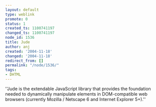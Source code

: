 ```yaml
---
layout: default
type: weblink
promote: 0
status: 1
created_ts: 1100741197
changed_ts: 1100741197
node_id: 1536
title: Jude
author: anj
created: '2004-11-18'
changed: '2004-11-18'
redirect_from: []
permalink: "/node/1536/"
tags:
- DHTML
---
```

''Jude is the extendable JavaScript library that provides the foundation needed to dynamically manipulate elements in DOM-compatible web browsers (currently Mozilla / Netscape 6 and Internet Explorer 5+).''
